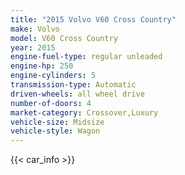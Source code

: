 ```yaml
---
title: "2015 Volvo V60 Cross Country"
make: Volvo
model: V60 Cross Country
year: 2015
engine-fuel-type: regular unleaded
engine-hp: 250
engine-cylinders: 5
transmission-type: Automatic
driven-wheels: all wheel drive
number-of-doors: 4
market-category: Crossover,Luxury
vehicle-size: Midsize
vehicle-style: Wagon
---
```


{{< car_info >}}
